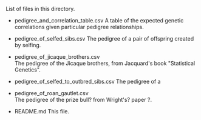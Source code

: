 List of files in this directory.

* pedigree\_and\_correlation\_table.csv
	A table of the expected genetic correlations given particular pedigree relationships.

* pedigree\_of\_selfed\_sibs.csv
	The pedigree of a pair of offspring created by selfing.

* pedigree\_of\_jicaque\_brothers.csv    
	The pedigree of  the Jicaque brothers, from Jacquard's book "Statistical Genetics".

* pedigree\_of\_selfed\_to\_outbred\_sibs.csv
	The pedigree of a

* pedigree\_of\_roan\_gautlet.csv        
	The pedigree of the prize bull? from Wright's? paper ?.

* README.md
	This file.
